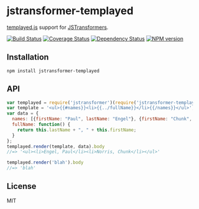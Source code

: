 # jstransformer-templayed

[templayed.js](https://github.com/heldr/node-templayed) support for [JSTransformers](http://github.com/jstransformers).

[![Build Status](https://img.shields.io/travis/jstransformers/jstransformer-templayed/master.svg)](https://travis-ci.org/jstransformers/jstransformer-templayed)
[![Coverage Status](https://img.shields.io/codecov/c/github/jstransformers/jstransformer-templayed/master.svg)](https://codecov.io/gh/jstransformers/jstransformer-templayed)
[![Dependency Status](https://img.shields.io/david/jstransformers/jstransformer-templayed/master.svg)](http://david-dm.org/jstransformers/jstransformer-templayed)
[![NPM version](https://img.shields.io/npm/v/jstransformer-templayed.svg)](https://www.npmjs.org/package/jstransformer-templayed)

## Installation

    npm install jstransformer-templayed

## API

```js
var templayed = require('jstransformer')(require('jstransformer-templayed'));
var template = '<ul>{{#names}}<li>{{../fullName}}</li>{{/names}}</ul>';
var data = {
  names: [{firstName: "Paul", lastName: "Engel"}, {firstName: "Chunk", lastName: "Norris"}],
  fullName: function() {
    return this.lastName + ", " + this.firstName;
  }
};
templayed.render(template, data).body
//=> '<ul><li>Engel, Paul</li><li>Norris, Chunk</li></ul>'

templayed.render('blah').body
//=> 'blah'
```

## License

MIT
